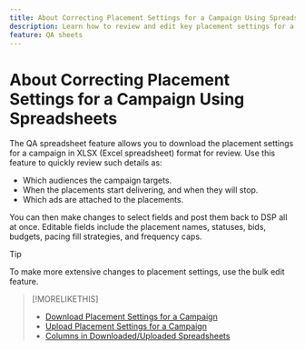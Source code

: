 ```yaml
---
title: About Correcting Placement Settings for a Campaign Using Spreadsheets
description: Learn how to review and edit key placement settings for a campaign using Excel QA spreadsheets.
feature: QA sheets
---
```


# About Correcting Placement Settings for a Campaign Using Spreadsheets

The QA spreadsheet feature allows you to download the placement settings for a campaign in XLSX (Excel spreadsheet) format for review. Use this feature to quickly review such details as:

* Which audiences the campaign targets.
* When the placements start delivering, and when they will stop.
* Which ads are attached to the placements.

You can then make changes to select fields and post them back to DSP all at once. Editable fields include the placement names, statuses, bids, budgets, pacing fill strategies, and frequency caps.

>[!TIP]
>
>To make more extensive changes to placement settings, use the bulk edit feature.<!-- add link once we have help on it -->

>[!MORELIKETHIS]
>
>* [Download Placement Settings for a Campaign](qa-sheet-download.md)
>* [Upload Placement Settings for a Campaign](qa-sheet-upload.md)
>* [Columns in Downloaded/Uploaded Spreadsheets](qa-sheet-columns.md)
